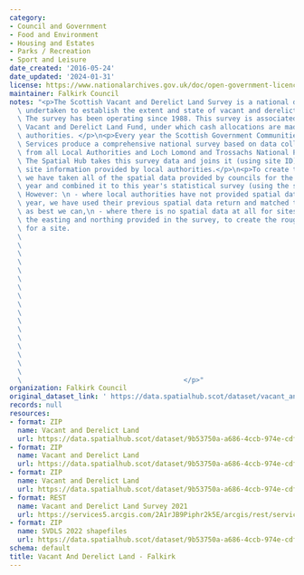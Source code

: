 ```yaml
---
category:
- Council and Government
- Food and Environment
- Housing and Estates
- Parks / Recreation
- Sport and Leisure
date_created: '2016-05-24'
date_updated: '2024-01-31'
license: https://www.nationalarchives.gov.uk/doc/open-government-licence/version/3/
maintainer: Falkirk Council
notes: "<p>The Scottish Vacant and Derelict Land Survey is a national data collection\
  \ undertaken to establish the extent and state of vacant and derelict land in Scotland.\
  \ The survey has been operating since 1988. This survey is associated with the Scottish\
  \ Vacant and Derelict Land Fund, under which cash allocations are made to local\
  \ authorities. </p>\n<p>Every year the Scottish Government Communities Analytical\
  \ Services produce a comprehensive national survey based on data collected and processed\
  \ from all Local Authorities and Loch Lomond and Trossachs National Park Authority.\
  \ The Spatial Hub takes this survey data and joins it (using site ID) to the polygon\
  \ site information provided by local authorities.</p>\n<p>To create this dataset\
  \ we have taken all of the spatial data provided by councils for the current survey\
  \ year and combined it to this year's statistical survey (using the site reference).\
  \ However: \n - where local authorities have not provided spatial data for the current\
  \ year, we have used their previous spatial data return and matched the survey data\
  \ as best we can,\n - where there is no spatial data at all for sites we have buffered\
  \ the easting and northing provided in the survey, to create the rough polygon area\
  \ for a site.                                                                  \
  \                                                                              \
  \                                                                              \
  \                                                                              \
  \                                                                              \
  \                                                                              \
  \                                                                              \
  \                                                                              \
  \                                                                              \
  \                                                                              \
  \                                                                              \
  \                                                                              \
  \                                                                              \
  \                                                                              \
  \                                                                              \
  \                                                                              \
  \                                                                              \
  \                                                                              \
  \                                        </p>"
organization: Falkirk Council
original_dataset_link: ' https://data.spatialhub.scot/dataset/vacant_and_derelict_land-fa'
records: null
resources:
- format: ZIP
  name: Vacant and Derelict Land
  url: https://data.spatialhub.scot/dataset/9b53750a-a686-4ccb-974e-cdfea008686c/resource/910b2431-4cb2-486f-8529-0d15f7bdda44/download/20200929_vdl_by_la_fa.zip
- format: ZIP
  name: Vacant and Derelict Land
  url: https://data.spatialhub.scot/dataset/9b53750a-a686-4ccb-974e-cdfea008686c/resource/a795925d-fda6-4840-9df6-2b2099d47181/download/falkirk_2020.zip
- format: ZIP
  name: Vacant and Derelict Land
  url: https://data.spatialhub.scot/dataset/9b53750a-a686-4ccb-974e-cdfea008686c/resource/cda64e15-8942-4969-b826-3d3bad48a15a/download/falkirk.zip
- format: REST
  name: Vacant and Derelict Land Survey 2021
  url: https://services5.arcgis.com/2A1rJB9Piphr2k5E/arcgis/rest/services/Falkirk_Vacant_Derelict_Land_Survey_2021/FeatureServer/0/query?outFields=*&where=1%3D1
- format: ZIP
  name: SVDLS 2022 shapefiles
  url: https://data.spatialhub.scot/dataset/9b53750a-a686-4ccb-974e-cdfea008686c/resource/910fdab7-1c9e-416e-b7ff-fca26eafd9fd/download/falkirk.zip
schema: default
title: Vacant And Derelict Land - Falkirk
---
```

